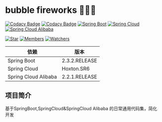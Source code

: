 # bubble fireworks 🎉🎉🎉

[![Codacy Badge](https://api.codacy.com/project/badge/Grade/63f51f8ee55f42bd8284c1c04e2b6f7d)](https://app.codacy.com/manual/fxbin/bubble-fireworks?utm_source=github.com&utm_medium=referral&utm_content=fxbin/bubble-fireworks&utm_campaign=Badge_Grade_Settings)
[![Codacy Badge](https://api.codacy.com/project/badge/Grade/63f51f8ee55f42bd8284c1c04e2b6f7d)](https://app.codacy.com/manual/fxbin/bubble-fireworks?utm_source=github.com&utm_medium=referral&utm_content=fxbin/bubble-fireworks&utm_campaign=Badge_Grade_Dashboard)
[![Spring Boot](https://img.shields.io/badge/SpringBoot-2.3.2.RELEASE-brightgreen.svg)](https://github.com/spring-projects/spring-boot)
[![Spring Cloud](https://img.shields.io/badge/SpringCloud-Hoxton.SR6-brightgreen.svg)](https://github.com/spring-cloud)
[![Spring Cloud Alibaba](https://img.shields.io/badge/SpringCloudAlibaba-2.2.1.RELEASE-brightgreen.svg)](https://github.com/alibaba/spring-cloud-alibaba)

[![Star](https://img.shields.io/github/stars/fxbin/bubble-fireworks.svg?label=Stars&style=social)](https://github.com/fxbin/bubble-fireworks/stargazers)
[![Members](https://img.shields.io/github/forks/fxbin/bubble-fireworks.svg?label=Fork&style=social)](https://github.com/fxbin/bubble-fireworks/network/members)
[![Watchers](https://img.shields.io/github/watchers/fxbin/bubble-fireworks.svg?label=Watch&style=social)](https://github.com/fxbin/bubble-fireworks/watchers)


| 依赖 | 版本 |
---|---
| Spring Boot |  2.3.2.RELEASE |
| Spring Cloud |  Hoxton.SR6 | 
| Spring Cloud Alibaba |  2.2.1.RELEASE |  

## 项目简介

基于SpringBoot,SpringCloud&SpringCloud Alibaba 的日常通用代码集，简化开发